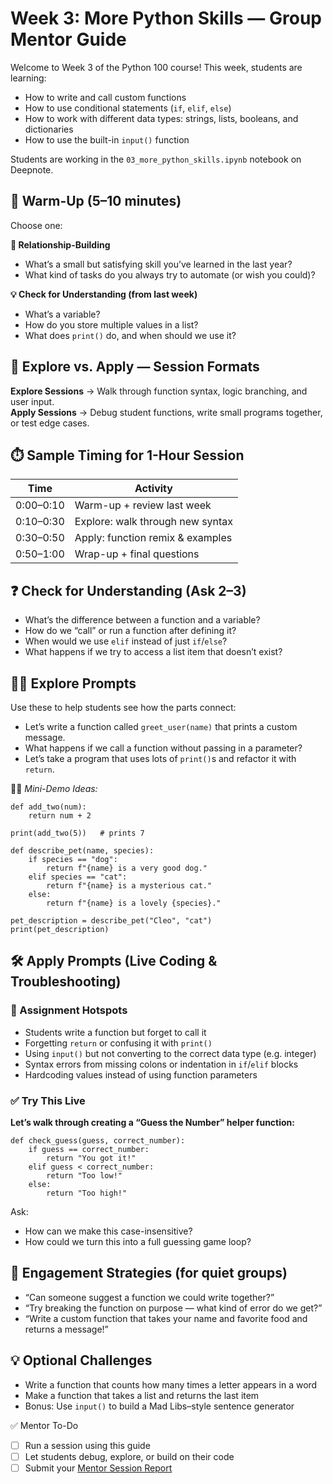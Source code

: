 # Week 3: More Python Skills — Group Mentor Guide


Welcome to Week 3 of the Python 100 course! This week, students are learning:

- How to write and call custom functions
- How to use conditional statements (`if`, `elif`, `else`)
- How to work with different data types: strings, lists, booleans, and dictionaries
- How to use the built-in `input()` function

Students are working in the `03_more_python_skills.ipynb` notebook on Deepnote.

## 🧊 Warm-Up (5–10 minutes)

Choose one:

**👋 Relationship-Building**  
- What’s a small but satisfying skill you’ve learned in the last year?  
- What kind of tasks do you always try to automate (or wish you could)?

**💡 Check for Understanding (from last week)**  
- What’s a variable?  
- How do you store multiple values in a list?  
- What does `print()` do, and when should we use it?

## 🧭 Explore vs. Apply — Session Formats

**Explore Sessions** → Walk through function syntax, logic branching, and user input.  
**Apply Sessions** → Debug student functions, write small programs together, or test edge cases.

## ⏱️ Sample Timing for 1-Hour Session

| Time      | Activity                         |
|-----------|----------------------------------|
| 0:00–0:10 | Warm-up + review last week       |
| 0:10–0:30 | Explore: walk through new syntax |
| 0:30–0:50 | Apply: function remix & examples |
| 0:50–1:00 | Wrap-up + final questions        |

## ❓ Check for Understanding (Ask 2–3)

- What’s the difference between a function and a variable?
- How do we “call” or run a function after defining it?
- When would we use `elif` instead of just `if`/`else`?
- What happens if we try to access a list item that doesn’t exist?

## 🧑‍🏫 Explore Prompts

Use these to help students see how the parts connect:

- Let’s write a function called `greet_user(name)` that prints a custom message.  
- What happens if we call a function without passing in a parameter?  
- Let’s take a program that uses lots of `print()`s and refactor it with `return`.

🧑‍💻 *Mini-Demo Ideas:*  

    def add_two(num):
        return num + 2

    print(add_two(5))   # prints 7

    def describe_pet(name, species):
        if species == "dog":
            return f"{name} is a very good dog."
        elif species == "cat":
            return f"{name} is a mysterious cat."
        else:
            return f"{name} is a lovely {species}."

    pet_description = describe_pet("Cleo", "cat")
    print(pet_description)

## 🛠️ Apply Prompts (Live Coding & Troubleshooting)

### 🔧 Assignment Hotspots
- Students write a function but forget to call it  
- Forgetting `return` or confusing it with `print()`  
- Using `input()` but not converting to the correct data type (e.g. integer)  
- Syntax errors from missing colons or indentation in `if`/`elif` blocks  
- Hardcoding values instead of using function parameters

### ✅ Try This Live

**Let’s walk through creating a “Guess the Number” helper function:**

    def check_guess(guess, correct_number):
        if guess == correct_number:
            return "You got it!"
        elif guess < correct_number:
            return "Too low!"
        else:
            return "Too high!"

Ask:
* How can we make this case-insensitive?
* How could we turn this into a full guessing game loop?

## 💬 Engagement Strategies (for quiet groups)

* “Can someone suggest a function we could write together?”  
* “Try breaking the function on purpose — what kind of error do we get?”  
* “Write a custom function that takes your name and favorite food and returns a message!”

## 💡 Optional Challenges

- Write a function that counts how many times a letter appears in a word  
- Make a function that takes a list and returns the last item  
- Bonus: Use `input()` to build a Mad Libs–style sentence generator

✅ Mentor To-Do  
- [ ] Run a session using this guide  
- [ ] Let students debug, explore, or build on their code  
- [ ] Submit your [Mentor Session Report](https://airtable.com/appoSRJMlXH9KvE6w/shrp0jjRtoMyTXRzh)

